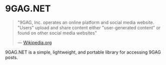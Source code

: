 # 9GAG.NET

> "9GAG, Inc. operates an online platform and social media website. "Users" upload and share content either "user-generated
> content" or found on other social media websites"
>
> &mdash; [Wikipedia.org](https://en.wikipedia.org/wiki/9GAG)

9GAG.NET is a simple, lightweight, and portable library for accessing 9GAG posts.